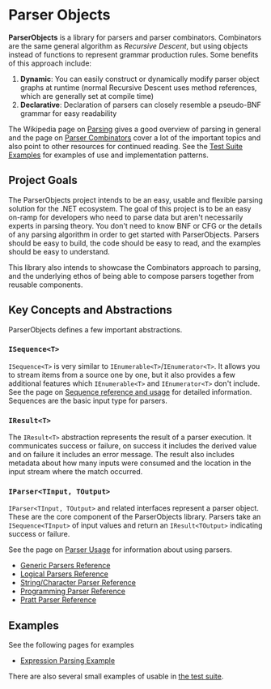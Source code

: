 # Parser Objects

**ParserObjects** is a library for parsers and parser combinators. Combinators are the same general algorithm as *Recursive Descent*, but using objects instead of functions to represent grammar production rules. Some benefits of this approach include:

1. **Dynamic**: You can easily construct or dynamically modify parser object graphs at runtime (normal Recursive Descent uses method references, which are generally set at compile time)
1. **Declarative**: Declaration of parsers can closely resemble a pseudo-BNF grammar for easy readability

The Wikipedia page on [Parsing](https://en.wikipedia.org/wiki/Parsing#Computer_languages) gives a good overview of parsing in general and the page on [Parser Combinators](https://en.wikipedia.org/wiki/Parser_combinator) cover a lot of the important topics and also point to other resources for continued reading. See the [Test Suite Examples](https://github.com/Whiteknight/ParserObjects/tree/master/ParserObjects.Tests/Examples) for examples of use and implementation patterns.

## Project Goals

The ParserObjects project intends to be an easy, usable and flexible parsing solution for the .NET ecosystem. The goal of this project is to be an easy on-ramp for developers who need to parse data but aren't necessarily experts in parsing theory. You don't need to know BNF or CFG or the details of any parsing algorithm in order to get started with ParserObjects. Parsers should be easy to build, the code should be easy to read, and the examples should be easy to understand.

This library also intends to showcase the Combinators approach to parsing, and the underlying ethos of being able to compose parsers together from reusable components. 

## Key Concepts and Abstractions

ParserObjects defines a few important abstractions.

### `ISequence<T>`

`ISequence<T>` is very similar to `IEnumerable<T>`/`IEnumerator<T>`. It allows you to stream items from a source one by one, but it also provides a few additional features which `IEnumerable<T>` and `IEnumerator<T>` don't include. See the page on [Sequence reference and usage](sequences.md) for detailed information. Sequences are the basic input type for parsers.

### `IResult<T>`

The `IResult<T>` abstraction represents the result of a parser execution. It communicates success or failure, on success it includes the derived value and on failure it includes an error message. The result also includes metadata about how many inputs were consumed and the location in the input stream where the match occurred.

### `IParser<TInput, TOutput>`

`IParser<TInput, TOutput>` and related interfaces represent a parser object. These are the core component of the ParserObjects library. Parsers take an `ISequence<TInput>` of input values and return an `IResult<TOutput>` indicating success or failure.

See the page on [Parser Usage](parser_usage.md) for information about using parsers. 

* [Generic Parsers Reference](parsers_core.md)
* [Logical Parsers Reference](parsers_logical.md)
* [String/Character Parser Reference](parsers_chars.md)
* [Programming Parser Reference](parsers_programming.md)
* [Pratt Parser Reference](parsers_pratt.md)

## Examples

See the following pages for examples

* [Expression Parsing Example](expression_example.md)

There are also several small examples of usable in [the test suite](https://github.com/Whiteknight/ParserObjects/tree/master/ParserObjects.Tests/Examples).
